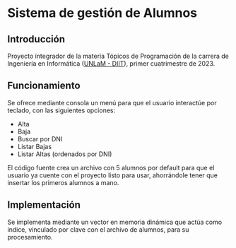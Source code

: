 # Sistema de gestión de Alumnos

## Introducción
Proyecto integrador de la materia Tópicos de Programación de la carrera de Ingeniería en Informática ([UNLaM - DIIT](https://ingenieria.unlam.edu.ar/)), primer cuatrimestre de 2023.


## Funcionamiento

Se ofrece mediante consola un menú para que el usuario interactúe por teclado, con las siguientes opciones:
- Alta
- Baja
- Buscar por DNI
- Listar Bajas
- Listar Altas (ordenados por DNI)

El código fuente crea un archivo con 5 alumnos por default para que el usuario ya cuente con el proyecto listo para usar, ahorrándole tener que insertar los primeros alumnos a mano.


## Implementación
Se implementa mediante un vector en memoria dinámica que actúa como índice, vinculado por clave con el archivo de alumnos, para su procesamiento.